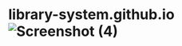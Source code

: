 # library-system.github.io![Screenshot (4)](https://user-images.githubusercontent.com/114923297/209536861-7d1a42d8-2d41-430f-a390-140323a82d55.png)
